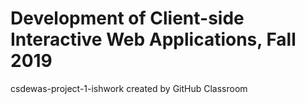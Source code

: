 # Development of Client-side Interactive Web Applications, Fall 2019
csdewas-project-1-ishwork created by GitHub Classroom
